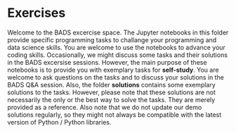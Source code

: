 # Exercises
Welcome to the BADS excercise space. The Jupyter notebooks in this folder provide specific programming tasks to challange your programming and data science skills. You are welcome to use the notebooks to advance your coding skills. Occasionally, we might discuss some tasks and their solutions in the BADS excersise sessions. However, the main purpose of these notebooks is to provide you with exemplary tasks for **self-study**. You are welcome to ask questions on the tasks and to discuss your solutions in the BADS Q&A session. Also, the folder **solutions** contains some exemplary solutions to the tasks. However, please note that these solutions are not necessarily the only or the best way to solve the tasks. They are merely provided as a reference. Also note that we do not update our demo solutions regularly, so they might not always be compatible with the latest version of Python / Python libraries.